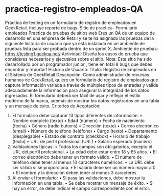 # practica-registro-empleados-QA
Práctica de testing en un formulario de registro de empleados en GeekRetail. Incluye reporte de bugs.
Sitio de practica- Formulario empleados
Practica de pruebas de sitios web
Eres un QA de un equipo de desarrollo en una empresa de Retail  y se te ha asignado las pruebas de la siguiente historia de usuario que ya esta instalada  en un ambiente de pruebas lista para ser probada dentro de un sprint X.
Ambiente de pruebas: https://testing1.geekqa.net/
Actividad: Diseña los casos de prueba que consideres necesarios y ejecutalos sobre el sitio.
Nota: Este sitio ha sido desarrollado por un programador junior , tiene en total 8 bugs que debes encontrar y reportar! 
Historia de Usuario:
Título: Registro de Empleados en el Sistema de GeekRetail
Descripción: Como administrador de recursos humanos de GeekRetail, quiero un formulario de registro de empleados que capture información variada a través de múltiples tipos de entradas y valide adecuadamente la información para asegurar la integridad de los datos ingresados. El formulario deberá ser fácil de usar y reflejar el estilo moderno de la marca, además de mostrar los datos registrados en una tabla y un mensaje de éxito.
Criterios de Aceptación:
1.	El formulario debe capturar 13 tipos diferentes de información:
•	Nombre completo (texto)
•	Edad (número)
•	Fecha de nacimiento (fecha)
•	Género (radio buttons)
•	Dirección (texto)
•	Correo electrónico (email)
•	Número de teléfono (teléfono)
•	Cargo (texto)
•	Departamento (desplegable)
•	Estado del contrato (checkbox)
•	Horario de trabajo (texto)
•	URL de perfil profesional (URL)
•	Salario esperado (número)
2.	Validaciones típicas:
•	Todos los campos son obligatorios, excepto el URL del perfil profesional.
•	La edad debe estar entre 18 y 65 años.
•	El correo electrónico debe tener un formato válido.
•	El número de teléfono debe tener al menos 10 caracteres numéricos.
•	La URL debe ser válida si se proporciona.
•	El salario debe ser un número mayor a 0.
•	El nombre y la dirección deben tener al menos 3 caracteres.
3.	Al enviar el formulario:
•	Si pasa las validaciones, debe mostrar la información en una tabla.
•	Se debe mostrar un mensaje de éxito.
•	Si hay un error, se debe indicar el campo correspondiente con el error.


